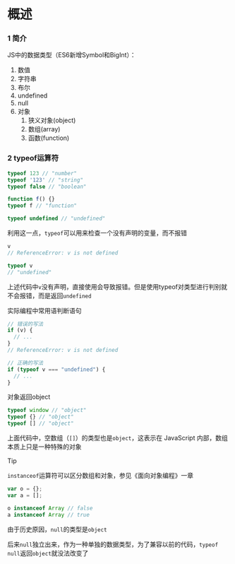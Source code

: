 # 概述

### 1 简介

JS中的数据类型（ES6新增Symbol和BigInt）：

1. 数值
2. 字符串
3. 布尔
4. undefined
5. null
6. 对象
   1. 狭义对象(object)
   2. 数组(array)
   3. 函数(function)

### 2 typeof运算符

```javascript
typeof 123 // "number"
typeof '123' // "string"
typeof false // "boolean"

function f() {}
typeof f // "function"

typeof undefined // "undefined"


```

利用这一点，`typeof`可以用来检查一个没有声明的变量，而不报错

```javascript
v
// ReferenceError: v is not defined

typeof v
// "undefined"
```

上述代码中`v`没有声明，直接使用会导致报错。但是使用typeof对类型进行判别就不会报错，而是返回`undefined`

实际编程中常用语判断语句

```javascript
// 错误的写法
if (v) {
  // ...
}
// ReferenceError: v is not defined

// 正确的写法
if (typeof v === "undefined") {
  // ...
}
```

对象返回object

```javascript
typeof window // "object"
typeof {} // "object"
typeof [] // "object"
```

上面代码中，空数组（`[]`）的类型也是`object`，这表示在 JavaScript 内部，数组本质上只是一种特殊的对象

> [!Tip]
>
> `instanceof`运算符可以区分数组和对象，参见《面向对象编程》一章

```javascript
var o = {};
var a = [];

o instanceof Array // false
a instanceof Array // true
```

由于历史原因，`null`的类型是`object`

后来`null`独立出来，作为一种单独的数据类型，为了兼容以前的代码，`typeof null`返回`object`就没法改变了